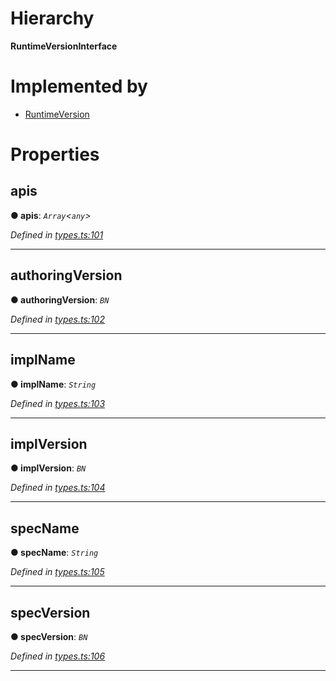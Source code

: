 

# Hierarchy

**RuntimeVersionInterface**

# Implemented by

* [RuntimeVersion](../classes/_rpc_runtimeversion_.runtimeversion.md)

# Properties

<a id="apis"></a>

##  apis

**● apis**: *`Array`<`any`>*

*Defined in [types.ts:101](https://github.com/polkadot-js/api/blob/29805f7/packages/types/src/types.ts#L101)*

___
<a id="authoringversion"></a>

##  authoringVersion

**● authoringVersion**: *`BN`*

*Defined in [types.ts:102](https://github.com/polkadot-js/api/blob/29805f7/packages/types/src/types.ts#L102)*

___
<a id="implname"></a>

##  implName

**● implName**: *`String`*

*Defined in [types.ts:103](https://github.com/polkadot-js/api/blob/29805f7/packages/types/src/types.ts#L103)*

___
<a id="implversion"></a>

##  implVersion

**● implVersion**: *`BN`*

*Defined in [types.ts:104](https://github.com/polkadot-js/api/blob/29805f7/packages/types/src/types.ts#L104)*

___
<a id="specname"></a>

##  specName

**● specName**: *`String`*

*Defined in [types.ts:105](https://github.com/polkadot-js/api/blob/29805f7/packages/types/src/types.ts#L105)*

___
<a id="specversion"></a>

##  specVersion

**● specVersion**: *`BN`*

*Defined in [types.ts:106](https://github.com/polkadot-js/api/blob/29805f7/packages/types/src/types.ts#L106)*

___

